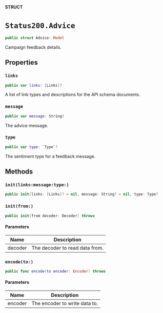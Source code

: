 **STRUCT**

# `Status200.Advice`

```swift
public struct Advice: Model
```

Campaign feedback details.

## Properties
### `links`

```swift
public var links: [Links]?
```

A list of link types and descriptions for the API schema documents.

### `message`

```swift
public var message: String?
```

The advice message.

### `type`

```swift
public var type: `Type`?
```

The sentiment type for a feedback message.

## Methods
### `init(links:message:type:)`

```swift
public init(links: [Links]? = nil, message: String? = nil, type: Type? = nil)
```

### `init(from:)`

```swift
public init(from decoder: Decoder) throws
```

#### Parameters

| Name | Description |
| ---- | ----------- |
| decoder | The decoder to read data from. |

### `encode(to:)`

```swift
public func encode(to encoder: Encoder) throws
```

#### Parameters

| Name | Description |
| ---- | ----------- |
| encoder | The encoder to write data to. |
